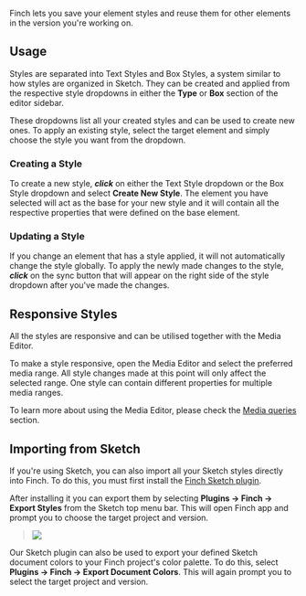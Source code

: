 Finch lets you save your element styles and reuse them for other elements in the version you're working on.

## Usage

Styles are separated into Text Styles and Box Styles, a system similar to how styles are organized in Sketch. They can be created and applied from the respective style dropdowns in either the **Type** or **Box** section of the editor sidebar.

These dropdowns list all your created styles and can be used to create new ones. To apply an existing style, select the target element and simply choose the style you want from the dropdown. 

### Creating a Style

To create a new style, **_click_** on either the Text Style dropdown or the Box Style dropdown and select **Create New Style**. 
The element you have selected will act as the base for your new style and it will contain all the respective properties that were defined on the base element.

### Updating a Style

If you change an element that has a style applied, it will not automatically change the style globally. To apply the newly made changes to the style, **_click_** on the sync button that will appear on the right side of the style dropdown after you've made the changes.

## Responsive Styles
All the styles are responsive and can be utilised together with the Media Editor.

To make a style responsive, open the Media Editor and select the preferred media range. All style changes made at this point will only affect the selected range. One style can contain different properties for multiple media ranges.

To learn more about using the Media Editor, please check the [Media queries](/desktop/media-queries.md) section.


## Importing from Sketch
If you're using Sketch, you can also import all your Sketch styles directly into Finch. To do this, you must first install the [Finch Sketch plugin](https://github.com/finchalyzer/finch-sketch).


After installing it you can export them by selecting **Plugins -> Finch -> Export Styles** from the Sketch top menu bar. This will open Finch app and prompt you to choose the target project and version.

>![](/img/sketch-plugin.gif)

Our Sketch plugin can also be used to export your defined Sketch document colors to your Finch project's color palette. To do this, select **Plugins -> Finch -> Export Document Colors**. This will again prompt you to select the target project and version.
